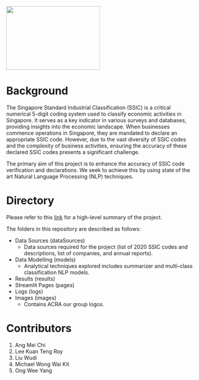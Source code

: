 <img src="https://github.com/yorwel/ssicsync/blob/main/images/group_logo.png" width="250" height="170">

# Background
The Singapore Standard Industrial Classification (SSIC) is a critical numerical 5-digit coding system used to classify economic activities in Singapore. It serves as a key indicator in various surveys and databases, providing insights into the economic landscape. When businesses commence operations in Singapore, they are mandated to declare an appropriate SSIC code. However, due to the vast diversity of SSIC codes and the complexity of business activities, ensuring the accuracy of these declared SSIC codes presents a significant challenge.

The primary aim of this project is to enhance the accuracy of SSIC code verification and declarations. We seek to achieve this by using state of the art Natural Language Processing (NLP) techniques.

# Directory

Please refer to this [link](https://github.com/Michaelwwk/appStoreAnalytics/blob/main/projectSummary.pdf) for a high-level summary of the project.

The folders in this repository are described as follows:

- Data Sources (dataSources)
  - Data sources required for the project (list of 2020 SSIC codes and descriptions, list of companies, and annual reports).
- Data Modelling (models)
  - Analytical techniques explored includes summarizer and multi-class classification NLP models.
- Results (results)
- Streamlit Pages (pages)
- Logs (logs)
- Images (images)
  - Contains ACRA our group logos.
 
# Contributors
1. Ang Mei Chi
2. Lee Kuan Teng Roy
3. Liu Wudi
4. Michael Wong Wai Kit
5. Ong Wee Yang